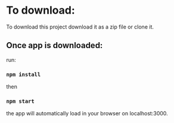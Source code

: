 # To download:

To download this project download it as a zip file or clone it. 

## Once app is downloaded:

run:

### `npm install`

then 

### `npm start`
the app will automatically load in your browser on localhost:3000.
